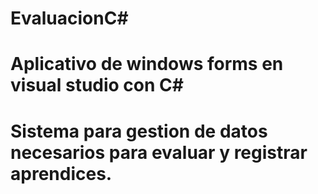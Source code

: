 # EvaluacionC#
# Aplicativo de windows forms en visual studio con C#
# Sistema para gestion de datos necesarios para evaluar y registrar aprendices.
